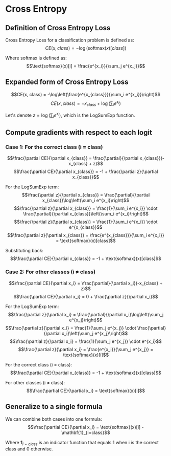 # Cross Entropy

## Definition of Cross Entropy Loss
Cross Entropy Loss for a classification problem is defined as:
$$CE(x, class) = -\log(\text{softmax}(x)[class])$$

Where softmax is defined as:
$$\text{softmax}(x)[i] = \frac{e^{x_i}}{\sum_j e^{x_j}}$$

## Expanded form of Cross Entropy Loss
$$CE(x, class) = -\log\left(\frac{e^{x_{class}}}{\sum_i e^{x_i}}\right)$$
$$CE(x, class) = -x_{class} + \log\left(\sum_i e^{x_i}\right)$$

Let's denote $z = \log\left(\sum_i e^{x_i}\right)$, which is the LogSumExp function.

## Compute gradients with respect to each logit

### Case 1: For the correct class (i = class)
$$\frac{\partial CE}{\partial x_{class}} = \frac{\partial}{\partial x_{class}}(-x_{class} + z)$$
$$\frac{\partial CE}{\partial x_{class}} = -1 + \frac{\partial z}{\partial x_{class}}$$

For the LogSumExp term:
$$\frac{\partial z}{\partial x_{class}} = \frac{\partial}{\partial x_{class}}\log\left(\sum_i e^{x_i}\right)$$
$$\frac{\partial z}{\partial x_{class}} = \frac{1}{\sum_i e^{x_i}} \cdot \frac{\partial}{\partial x_{class}}\left(\sum_i e^{x_i}\right)$$
$$\frac{\partial z}{\partial x_{class}} = \frac{1}{\sum_i e^{x_i}} \cdot e^{x_{class}}$$
$$\frac{\partial z}{\partial x_{class}} = \frac{e^{x_{class}}}{\sum_i e^{x_i}} = \text{softmax}(x)[class]$$

Substituting back:
$$\frac{\partial CE}{\partial x_{class}} = -1 + \text{softmax}(x)[class]$$

### Case 2: For other classes (i ≠ class)
$$\frac{\partial CE}{\partial x_i} = \frac{\partial}{\partial x_i}(-x_{class} + z)$$
$$\frac{\partial CE}{\partial x_i} = 0 + \frac{\partial z}{\partial x_i}$$

For the LogSumExp term:
$$\frac{\partial z}{\partial x_i} = \frac{\partial}{\partial x_i}\log\left(\sum_j e^{x_j}\right)$$
$$\frac{\partial z}{\partial x_i} = \frac{1}{\sum_j e^{x_j}} \cdot \frac{\partial}{\partial x_i}\left(\sum_j e^{x_j}\right)$$
$$\frac{\partial z}{\partial x_i} = \frac{1}{\sum_j e^{x_j}} \cdot e^{x_i}$$
$$\frac{\partial z}{\partial x_i} = \frac{e^{x_i}}{\sum_j e^{x_j}} = \text{softmax}(x)[i]$$


For the correct class (i = class):
$$\frac{\partial CE}{\partial x_{class}} = -1 + \text{softmax}(x)[class]$$

For other classes (i ≠ class):
$$\frac{\partial CE}{\partial x_i} = \text{softmax}(x)[i]$$

## Generalize to a single formula
We can combine both cases into one formula:
$$\frac{\partial CE}{\partial x_i} = \text{softmax}(x)[i] - \mathbf{1}_{i=class}$$

Where $\mathbf{1}_{i=class}$ is an indicator function that equals 1 when i is the correct class and 0 otherwise.